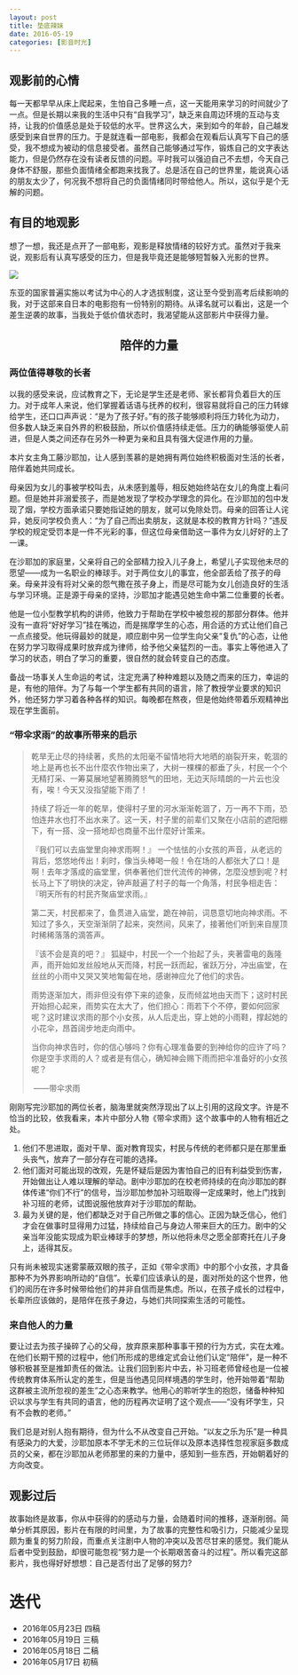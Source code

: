 ```yaml
---
layout: post
title: 垫底辣妹
date: 2016-05-19
categories: [影音时光]
---
```


## 观影前的心情

每一天都早早从床上爬起来，生怕自己多睡一点，这一天能用来学习的时间就少了一点。但是长期以来我的生活中只有“自我学习”，缺乏来自周边环境的互动与支持，让我的价值感总是处于较低的水平。世界这么大，来到如今的年龄，自己越发感受到来自世界的压力。于是就连看一部电影，我都会在观看后认真写下自己的感受，我不想成为被动的信息接受者。虽然自己能够通过写作，锻炼自己的文字表达能力，但是仍然存在没有读者反馈的问题。平时我可以强迫自己不去想，今天自己身体不舒服，那些负面情绪全都跑来找我了。总是活在自己的世界里，能说真心话的朋友太少了，何况我不想将自己的负面情绪同时带给他人。所以，这似乎是个无解的问题。

## 有目的地观影

想了一想，我还是点开了一部电影，观影是释放情绪的较好方式。虽然对于我来说，观影后有认真写感受的压力，但是我毕竟还是能够短暂躲入光影的世界。

![](http://img31.mtime.cn/pi/2016/04/20/155011.26565343_1000X1000.jpg)

东亚的国家普遍实施以考试为中心的人才选拔制度，这让至今受到高考后续影响的我，对于这部来自日本的电影抱有一份特别的期待。从译名就可以看出，这是一个差生逆袭的故事，当我处于低价值状态时，我渴望能从这部影片中获得力量。

## <center>陪伴的力量</center>

### 两位值得尊敬的长者

以我的感受来说，应试教育之下，无论是学生还是老师、家长都背负着巨大的压力。对于成年人来说，他们掌握着话语与抚养的权利，很容易就将自己的压力转嫁给学生，还口口声声说：“是为了孩子好。”有的孩子能够顺利将压力转化为动力，但多数人缺乏来自外界的积极鼓励，所以价值感持续走低。压力的确能够驱使人前进，但是人类之间还存在另外一种更为亲和且具有强大促进作用的力量。

本片女主角工藤沙耶加，让人感到羡慕的是她拥有两位始终积极面对生活的长者，陪伴着她共同成长。

母亲因为女儿的事被学校叫去，从未感到羞辱，相反她始终站在女儿的角度上看问题。但是她并非溺爱孩子，而是她发现了学校办学理念的异化。在沙耶加的包中发现了烟，学校方面承诺只要她指证她的朋友，就可以免除处罚。母亲的回答让人诧异，她反问学校负责人：“为了自己而出卖朋友，这就是本校的教育方针吗？”违反学校的规定受罚本是一件不光彩的事，但这位母亲借助这一事件为女儿好好的上了一课。

在沙耶加的家庭里，父亲将自己的全部精力投入儿子身上，希望儿子实现他未尽的愿望——成为一名职业的棒球手。对于两位女儿的事宜，他全部丢给了孩子的母亲。母亲并没有将对父亲的怨气撒在孩子身上，而是尽可能为女儿创造良好的生活与学习环境。正是源于母亲的坚持，沙耶加才能遇见她生命中第二位重要的长者。

他是一位小型教学机构的讲师，他致力于帮助在学校中被忽视的那部分群体。他并没有一直将“好好学习”挂在嘴边，而是揣摩学生的心态，用合适的方式让他们自己一点点接受。他玩得最妙的就是，顺应剧中另一位学生向父亲“复仇”的心态，让他在努力学习取得成果时放弃成为律师，给予他父亲猛烈的一击。事实上等他进入了学习的状态，明白了学习的重要，很自然的就会转变自己的态度。

备战一场事关人生命运的考试，注定充满了种种难题以及随之而来的压力，幸运的是，有他的陪伴。为了与每一个学生都有共同的语言，除了教授学业要求的知识外，他还努力学习着各种各样的知识。每晚都在熬夜，但是他始终带着乐观精神出现在学生面前。

### “带伞求雨”的故事所带来的启示

> 乾旱无止尽的持续著，炙热的太阳毫不留情地将大地晒的崩裂开来，乾涸的地上是再也长不出什麼农作物出来了，大树一棵棵的都垂了头，村民一个个无精打采、一筹莫展地望著腾腾怒气的田地，无边天际晴朗的一片云也没有，唉！今天又没指望能下雨了！
>
> 持续了将近一年的乾旱，使得村子里的河水渐渐乾涸了，万一再不下雨，恐怕连井水也打不出水来了。这一天，村子里的前辈们又聚在小店前的遮阳棚下，有一搭、没一搭地却也商量不出什麼好计策来。
>
> 『我们可以去庙堂里向神求雨啊！』 
> 一个怯怯的小女孩的声音，从老远的背后，悠悠地传出！刹时，像当头棒喝一般！令在场的人都张大了口！是啊！去年才落成的庙堂里，供奉著他们世代流传的神佛，怎麼没想到呢？村长马上下了明快的决定，钟声敲遍了村子的每一个角落，村民争相走告：『明天所有的村民齐聚庙堂求雨。』
>
> 第二天，村民都来了，鱼贯进入庙堂，跪在神前，词恳意切地向神求雨。不知过了多久，天空渐渐阴了起来，突然间，风来了，接著他们听到来自屋顶时稀稀落落的滴答声。 
>
> 『该不会是真的吧？』 
> 狐疑中，村民一个一个抬起了头，夹著雷电的轰隆声，雨开始如发丝般地从天而降，村民一跃而起，雀跃万分，冲出庙堂，在丝丝的小雨中又哭又笑地匍匐在地，感谢神应允了他们的求告。
>
> 雨势逐渐加大，雨非但没有停下来的迹象，反而倾盆地由天而下；这时村民开始担心起来，雨势实在太大了，他们担心：雨若下个不停，要如何回家呢？这时建议求雨的那个小女孩，从人后走出，穿上她的小雨鞋，撑起她的小花伞，昂首阔步地走向雨中。
>
> 当你向神求告时，你的信心够吗？你有心理准备要的到神给你的应许了吗？你是空手求雨的人？或者是有信心，确知神会赐下雨而把伞准备好的小女孩呢？
>
> ​												                                               ——带伞求雨

刚刚写完沙耶加的两位长者，脑海里就突然浮现出了以上引用的这段文字。许是不恰当的比较，依我看来，本片中部分人物《带伞求雨》这个故事中的人物有相近之处。

1. 他们不思进取，面对干旱、面对教育现实，村民与传统的老师都只是在那里垂头丧气，放弃了一部分存在可能的选择。
2. 他们面对可能出现的改观，先是怀疑后是因为害怕自己的旧有利益受到伤害，开始做出让人难以理解的举动。剧中沙耶加的在校老师持续的在向沙耶加的群体传递“你们不行”的信号，当沙耶加参加补习班取得一定成果时，他上门找到补习班的老师，试图说服他放弃对于沙耶加的帮助。
3. 最为关键的是，他们都缺乏对于自己所做之事的信心。正因为缺乏信心，他们才会在做事时显得用力过猛，持续给自己与身边人带来巨大的压力。剧中的父亲当年没能实现成为职业棒球手的梦想，所以他将未尽之愿全部寄托在儿子身上，适得其反。

只有尚未被现实迷雾蒙蔽双眼的孩子，正如《带伞求雨》中的那个小女孩，才具备那种不为外界影响所动的“自信”。长辈们应该承认的是，面对所处的这个世界，他们的阅历在许多时候带给他们的并非自信而是焦虑。所以，在孩子成长的过程中，长辈所应该做的，是陪伴在孩子身边，与她们共同探索生活的可能性。

### 来自他人的力量

要让过去为孩子操碎了心的父母，放弃原来那种事事干预的行为方式，实在太难。在他们长期干预的过程中，他们所形成的思维定式会让他们认定“陪伴”，是一种不够积极甚至是推卸责任的做法。让我们回到影片中去，补习班老师曾经也是一位被传统教育体系所认定的差生，但是当他遇见同样境遇的学生时，他开始带着“帮助这群被主流所忽视的差生”之心态来教学。他用心的聆听学生的抱怨，储备种种知识以求与学生有共同的语言，他的历程再次证明了这个观点——“没有坏学生，只有不会教的老师。”

我们总是对别人抱有期待，但为什么不从改变自己开始。“以友之乐为乐”是一种具有感染力的大爱，沙耶加原本不学无术的三位玩伴以及原本选择性忽视家庭多数成员的父亲，都在沙耶加从老师那里的来的力量中，感知到一些东西，开始朝着好的方向改变。

## 观影过后

故事始终是故事，你从中获得的的感动与力量，会随着时间的推移，逐渐削弱。简单分析其原因，影片在有限的时间里，为了故事的完整性和吸引力，只能减少呈现颇为重复的努力阶段，而重点关注剧中人物的冲突以及苦尽甘来的感觉。我们能从后者中受到鼓励，却很可能忽视“努力是一个长期艰苦奋斗的过程”。所以看完这部影片，我也得好好想想：自己是否付出了足够的努力?





# 迭代

* 2016年05月23日 四稿
* 2016年05月19日 三稿
* 2016年05月18日 二稿
* 2016年05月17日 初稿

